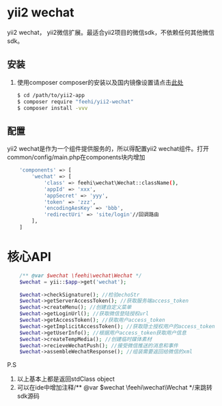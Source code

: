 yii2 wechat
===============================

yii2 wechat， yii2微信扩展。最适合yii2项目的微信sdk，不依赖任何其他微信sdk。


安装
---------------
1. 使用composer
     composer的安装以及国内镜像设置请点击[此处](http://www.phpcomposer.com/)
     
     ```bash
     $ cd /path/to/yii2-app
     $ composer require "feehi/yii2-wechat"
     $ composer install -vvv
     ```
 

配置
-------------
yii2 wechat是作为一个组件提供服务的，所以得配置yii2 wechat组件。打开common/config/main.php在components块内增加

```bash
    'components' => [
        'wechat' => [
            'class' => feehi\wechat\Wechat::className(),
            'appId' => 'xxx',
            'appSecret' => 'yyy',
            'token' => 'zzz',
            'encodingAesKey' => 'bbb',
            'redirectUri' => 'site/login'//回调路由
        ],
    ]
```


核心API
===========
```php
    /** @var $wechat \feehi\wechat\Wechat */
    $wechat = yii::$app->get('wechat');
    
    $wechat->checkSignature(); //检验echoStr
    $wechat->getServerAccessToken(); //获取服务端access_token
    $wechat->createMenu(); //创建自定义菜单
    $wechat->getLoginUrl(); //获取微信登陆授权url
    $wechat->getAccessToken(); //获取用户access_token
    $wechat->getImplicitAccessToken(); //获取隐士授权用户的access_token
    $wechat->getUserInfo(); //根据用户access_token获取用户信息
    $wechat->createTempMedia(); //创建临时媒体素材
    $wechat->recieveWechatPush(); //接受微信推送的消息和事件
    $wechat->assembleWechatResponse(); //组装需要返回给微信的xml
```

P.S
1. 以上基本上都是返回stdClass object
2. 可以在ide中增加注释/** @var $wechat \feehi\wechat\Wechat */来跳转sdk源码